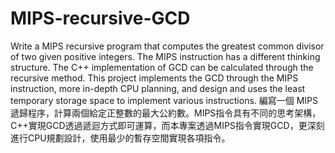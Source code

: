 # MIPS-recursive-GCD
Write a MIPS recursive program that computes the greatest common divisor of two given positive integers. The MIPS instruction has a different thinking structure. The C++ implementation of GCD can be calculated through the recursive method. This project implements the GCD through the MIPS instruction, more in-depth CPU planning, and design and uses the least temporary storage space to implement various instructions.
編寫一個 MIPS 遞歸程序，計算兩個給定正整數的最大公約數。MIPS指令具有不同的思考架構，C++實現GCD透過遞迴方式即可運算，而本專案透過MIPS指令實現GCD，更深刻進行CPU規劃設計，使用最少的暫存空間實現各項指令。
